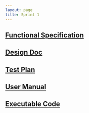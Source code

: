 ```yaml
---
layout: page
title: Sprint 1
---
```


## [Functional Specification](sprint1/specification)

## [Design Doc](sprint1/design)

## [Test Plan](sprint1/testing)

## [User Manual](sprint1/manual)

## [Executable Code](sprint1/code)
